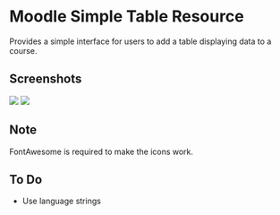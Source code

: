 # Moodle Simple Table Resource
Provides a simple interface for users to add a table displaying data to a course.

## Screenshots
![](https://www.classroomtechtools.com/assets/img/moodle-plugin-screenshots/mod_htmltable/1.png)
![](https://www.classroomtechtools.com/assets/img/moodle-plugin-screenshots/mod_htmltable/2.png)

## Note
FontAwesome is required to make the icons work.

## To Do 
* Use language strings
